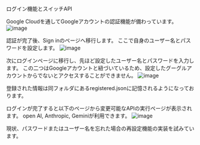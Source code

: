 ログイン機能とスイッチAPI

Google Cloudを通してGoogleアカウントの認証機能が備わっています。
![image](https://github.com/freiheit2348/Login_to_SwichAPI0604/assets/116003620/ff096177-bda3-4acd-b684-c5f5ebdf57b7)

認証が完了後、Sign inのページへ移行します。
ここで自身のユーザー名とパスワードを設定します。
![image](https://github.com/freiheit2348/Login_to_SwichAPI0604/assets/116003620/3ab71c2b-36cf-42c8-87f4-39b43e6d7d5e)

次にログインページに移行し、先ほど設定したユーザー名とパスワードを入力します。
この二つはGoogleアカウントと紐づいているため、設定したグーグルアカウントからでないとアクセスすることができません。
![image](https://github.com/freiheit2348/Login_to_SwichAPI0604/assets/116003620/f77ac95a-0748-4cce-9923-2307538444f6)

登録された情報は同フォルダにあるregistered.jsonに記憶されるようになっております。

ログインが完了すると以下のページから変更可能なAPIの実行ページが表示されます。
open AI, Anthropic, Geminiが利用できます。
![image](https://github.com/freiheit2348/Login_to_SwichAPI0604/assets/116003620/65cb1834-9647-4034-9630-c93fae9f4156)

現状、パスワードまたはユーザー名を忘れた場合の再設定機能の実装を試みています。
